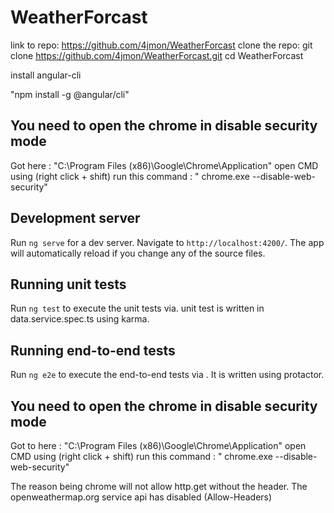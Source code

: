 # WeatherForcast
link to repo: https://github.com/4jmon/WeatherForcast
clone the repo: 
git clone https://github.com/4jmon/WeatherForcast.git
cd WeatherForcast



install angular-cli 

"npm  install  -g @angular/cli"

## You need to open the chrome in disable security mode
Got  here :  "C:\Program Files (x86)\Google\Chrome\Application" open CMD using (right click + shift)
run this command : 
" chrome.exe  --disable-web-security"

## Development server

Run `ng serve` for a dev server. Navigate to `http://localhost:4200/`. The app will automatically reload if you change any of the source files.


## Running unit tests

Run `ng test` to execute the unit tests via. 
unit test is written in data.service.spec.ts using karma.

## Running end-to-end tests

Run `ng e2e` to execute the end-to-end tests via . It is written using protactor.

## You need to open the chrome in disable security mode
Got to here :  "C:\Program Files (x86)\Google\Chrome\Application" open CMD using (right click + shift)
run this command : 
" chrome.exe  --disable-web-security"

The reason being chrome will not allow http.get without the header.
The openweathermap.org service api has disabled (Allow-Headers)
